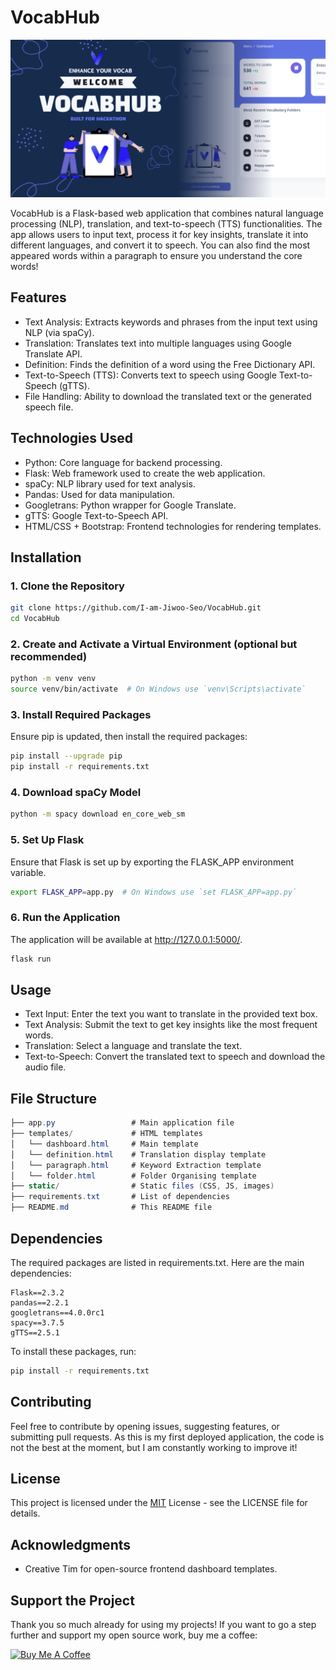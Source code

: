 # VocabHub
![Alt text](readme1.png)


VocabHub is a Flask-based web application that combines natural language processing (NLP), translation, and text-to-speech (TTS) functionalities. The app allows users to input text, process it for key insights, translate it into different languages, and convert it to speech. You can also find the most appeared words within a paragraph to ensure you understand the core words!



## Features
- Text Analysis: Extracts keywords and phrases from the input text using NLP (via spaCy).
- Translation: Translates text into multiple languages using Google Translate API.
- Definition: Finds the definition of a word using the Free Dictionary API.
- Text-to-Speech (TTS): Converts text to speech using Google Text-to-Speech (gTTS).
- File Handling: Ability to download the translated text or the generated speech file.

## Technologies Used
- Python: Core language for backend processing.
- Flask: Web framework used to create the web application.
- spaCy: NLP library used for text analysis.
- Pandas: Used for data manipulation.
- Googletrans: Python wrapper for Google Translate.
- gTTS: Google Text-to-Speech API.
- HTML/CSS + Bootstrap: Frontend technologies for rendering templates.


## Installation

### 1. Clone the Repository

```bash
git clone https://github.com/I-am-Jiwoo-Seo/VocabHub.git
cd VocabHub
```

### 2. Create and Activate a Virtual Environment (optional but recommended)

```bash
python -m venv venv
source venv/bin/activate  # On Windows use `venv\Scripts\activate`
```

### 3. Install Required Packages
Ensure pip is updated, then install the required packages:

```bash
pip install --upgrade pip
pip install -r requirements.txt
```

### 4. Download spaCy Model

```bash
python -m spacy download en_core_web_sm
```

### 5. Set Up Flask

Ensure that Flask is set up by exporting the FLASK_APP environment variable.

```bash
export FLASK_APP=app.py  # On Windows use `set FLASK_APP=app.py`
```

### 6. Run the Application

The application will be available at http://127.0.0.1:5000/.

```bash
flask run
```



## Usage

- Text Input: Enter the text you want to translate in the provided text box.
- Text Analysis: Submit the text to get key insights like the most frequent words.
- Translation: Select a language and translate the text.
- Text-to-Speech: Convert the translated text to speech and download the audio file.


## File Structure

```csharp
├── app.py                 # Main application file
├── templates/             # HTML templates
│   └── dashboard.html     # Main template
│   └── definition.html    # Translation display template
│   └── paragraph.html     # Keyword Extraction template
│   └── folder.html        # Folder Organising template
├── static/                # Static files (CSS, JS, images)
├── requirements.txt       # List of dependencies
├── README.md              # This README file

```

## Dependencies
The required packages are listed in requirements.txt. Here are the main dependencies:


```plaintext
Flask==2.3.2
pandas==2.2.1
googletrans==4.0.0rc1
spacy==3.7.5
gTTS==2.5.1
```
To install these packages, run:
```bash
pip install -r requirements.txt
```

## Contributing

Feel free to contribute by opening issues, suggesting features, or submitting pull requests. As this is my first deployed application, the code is not the best at the moment, but I am constantly working to improve it!

## License
This project is licensed under the [MIT](https://choosealicense.com/licenses/mit/) License - see the LICENSE file for details.

## Acknowledgments
- Creative Tim for open-source frontend dashboard templates. 

## Support the Project
Thank you so much already for using my projects! If you want to go a step further and support my open source work, buy me a coffee:

<a href="https://www.buymeacoffee.com/jiwooseo" target="_blank"><img src="https://cdn.buymeacoffee.com/buttons/default-orange.png" alt="Buy Me A Coffee" height="41" width="174"></a>
